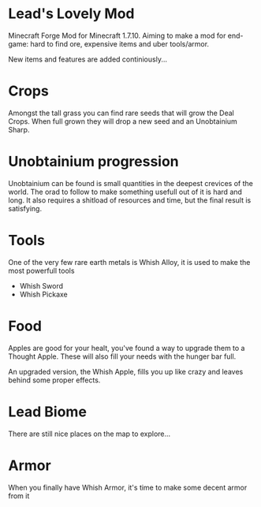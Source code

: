# Lead's Lovely Mod
Minecraft Forge Mod for Minecraft 1.7.10. Aiming to make a mod for end-game: hard to find ore, expensive items and uber tools/armor.

New items and features are added continiously...

# Crops
Amongst the tall grass you can find rare seeds that will grow the Deal Crops. When full grown they will drop a new seed and an Unobtainium Sharp.

# Unobtainium progression
Unobtainium can be found is small quantities in the deepest crevices of the world. The orad to follow to make something usefull out of it is hard and long. It also requires a shitload of resources and time, but the final result is satisfying.

# Tools
One of the very few rare earth metals is Whish Alloy, it is used to make the most powerfull tools
- Whish Sword
- Whish Pickaxe

# Food
Apples are good for your healt, you've found a way to upgrade them to a Thought Apple. These will also fill your needs with the hunger bar full.

An upgraded version, the Whish Apple, fills you up like crazy and leaves behind some proper effects.

# Lead Biome
There are still nice places on the map to explore...

# Armor
When you finally have Whish Armor, it's time to make some decent armor from it
